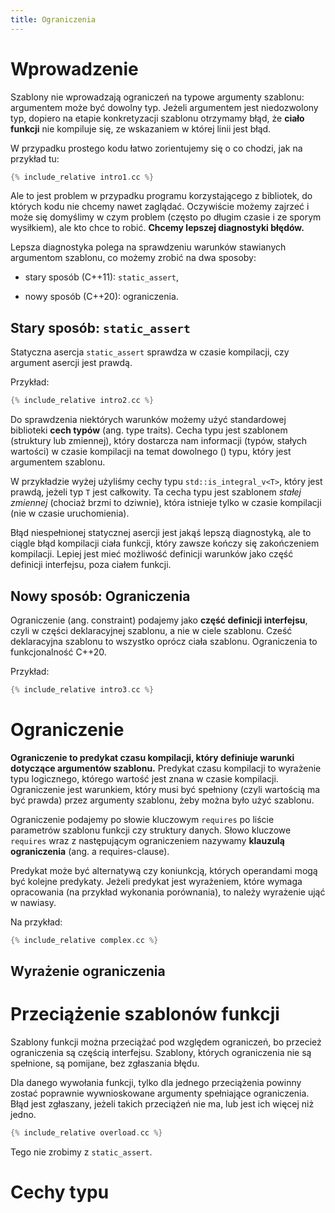 ```yaml
---
title: Ograniczenia
---
```


# Wprowadzenie

Szablony nie wprowadzają ograniczeń na typowe argumenty szablonu:
argumentem może być dowolny typ.  Jeżeli argumentem jest niedozwolony
typ, dopiero na etapie konkretyzacji szablonu otrzymamy błąd, że
**ciało funkcji** nie kompiluje się, ze wskazaniem w której linii jest
błąd.

W przypadku prostego kodu łatwo zorientujemy się o co chodzi, jak na
przykład tu:

```cpp
{% include_relative intro1.cc %}
```

Ale to jest problem w przypadku programu korzystającego z bibliotek,
do których kodu nie chcemy nawet zaglądać.  Oczywiście możemy zajrzeć
i może się domyślimy w czym problem (często po długim czasie i ze
sporym wysiłkiem), ale kto chce to robić.  **Chcemy lepszej
diagnostyki błędów.**

Lepsza diagnostyka polega na sprawdzeniu warunków stawianych
argumentom szablonu, co możemy zrobić na dwa sposoby:

* stary sposób (C++11): `static_assert`,

* nowy sposób (C++20): ograniczenia.

## Stary sposób: `static_assert`

Statyczna asercja `static_assert` sprawdza w czasie kompilacji, czy
argument asercji jest prawdą.

Przykład:

```cpp
{% include_relative intro2.cc %}
```

Do sprawdzenia niektórych warunków możemy użyć standardowej biblioteki
**cech typów** (ang. type traits).  Cecha typu jest szablonem
(struktury lub zmiennej), który dostarcza nam informacji (typów,
stałych wartości) w czasie kompilacji na temat dowolnego () typu,
który jest argumentem szablonu.

W przykładzie wyżej użyliśmy cechy typu `std::is_integral_v<T>`, który
jest prawdą, jeżeli typ `T` jest całkowity.  Ta cecha typu jest
szablonem *stałej zmiennej* (chociaż brzmi to dziwnie), która istnieje
tylko w czasie kompilacji (nie w czasie uruchomienia).

Błąd niespełnionej statycznej asercji jest jakąś lepszą diagnostyką,
ale to ciągle błąd kompilacji ciała funkcji, który zawsze kończy się
zakończeniem kompilacji.  Lepiej jest mieć możliwość definicji
warunków jako część definicji interfejsu, poza ciałem funkcji.

## Nowy sposób: Ograniczenia

Ograniczenie (ang. constraint) podajemy jako **część definicji
interfejsu**, czyli w części deklaracyjnej szablonu, a nie w ciele
szablonu.  Cześć deklaracyjna szablonu to wszystko oprócz ciała
szablonu.  Ograniczenia to funkcjonalność C++20.

Przykład:

```cpp
{% include_relative intro3.cc %}
```

# Ograniczenie

**Ograniczenie to predykat czasu kompilacji, który definiuje warunki
dotyczące argumentów szablonu.** Predykat czasu kompilacji to
wyrażenie typu logicznego, którego wartość jest znana w czasie
kompilacji.  Ograniczenie jest warunkiem, który musi być spełniony
(czyli wartością ma być prawda) przez argumenty szablonu, żeby można
było użyć szablonu.

Ograniczenie podajemy po słowie kluczowym `requires` po liście
parametrów szablonu funkcji czy struktury danych.  Słowo kluczowe
`requires` wraz z następującym ograniczeniem nazywamy **klauzulą
ograniczenia** (ang. a requires-clause).

Predykat może być alternatywą czy koniunkcją, których operandami mogą
być kolejne predykaty.  Jeżeli predykat jest wyrażeniem, które wymaga
opracowania (na przykład wykonania porównania), to należy wyrażenie
ująć w nawiasy.

Na przykład:

```cpp
{% include_relative complex.cc %}
```

## Wyrażenie ograniczenia



# Przeciążenie szablonów funkcji

Szablony funkcji można przeciążać pod względem ograniczeń, bo przecież
ograniczenia są częścią interfejsu.  Szablony, których ograniczenia
nie są spełnione, są pomijane, bez zgłaszania błędu.

Dla danego wywołania funkcji, tylko dla jednego przeciążenia powinny
zostać poprawnie wywnioskowane argumenty spełniające ograniczenia.
Błąd jest zgłaszany, jeżeli takich przeciążeń nie ma, lub jest ich
więcej niż jedno.

```cpp
{% include_relative overload.cc %}
```

Tego nie zrobimy z `static_assert`.

# Cechy typu
